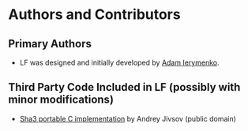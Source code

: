 # Authors and Contributors

## Primary Authors

* LF was designed and initially developed by [Adam Ierymenko](mailto:adam.ierymenko@zerotier.com).

## Third Party Code Included in LF (possibly with minor modifications)

* [Sha3 portable C implementation](https://github.com/brainhub/SHA3IUF) by Andrey Jivsov (public domain)
